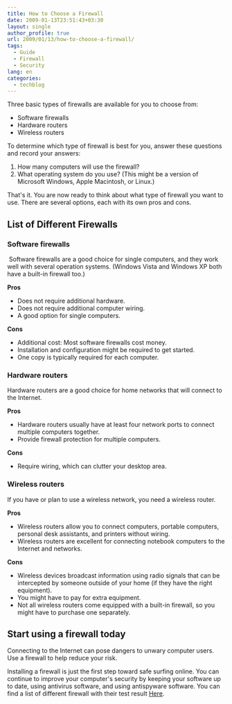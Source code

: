 ```yaml
---
title: How to Choose a Firewall
date: 2009-01-13T23:51:43+03:30
layout: single
author_profile: true
url: 2009/01/13/how-to-choose-a-firewall/
tags:
  - Guide
  - Firewall
  - Security
lang: en
categories: 
  - techblog
---
```

Three basic types of firewalls are available for you to choose from:  

* Software firewalls
* Hardware routers
* Wireless routers

To determine which type of firewall is best for you, answer these questions and record your answers:  

1. How many computers will use the firewall?
2. What operating system do you use? (This might be a version of Microsoft Windows, Apple Macintosh, or Linux.)

That's it. You are now ready to think about what type of firewall you want to use. There are several options, each with its own pros and cons.  

List of Different Firewalls
----------------------------

### Software firewalls

 Software firewalls are a good choice for single computers, and they work well with several operation systems. (Windows Vista and Windows XP both have a built-in firewall too.)

**Pros**

* Does not require additional hardware.
* Does not require additional computer wiring.
* A good option for single computers.

**Cons**

* Additional cost: Most software firewalls cost money.
* Installation and configuration might be required to get started.
* One copy is typically required for each computer.  
  
### Hardware routers

Hardware routers are a good choice for home networks that will connect to the Internet.

**Pros**

* Hardware routers usually have at least four network ports to connect multiple computers together.
* Provide firewall protection for multiple computers.

**Cons**

* Require wiring, which can clutter your desktop area.

### Wireless routers

If you have or plan to use a wireless network, you need a wireless router.

**Pros**

* Wireless routers allow you to connect computers, portable computers, personal desk assistants, and printers without wiring.
* Wireless routers are excellent for connecting notebook computers to the Internet and networks.

**Cons**

* Wireless devices broadcast information using radio signals that can be intercepted by someone outside of your home (if they have the right equipment).
* You might have to pay for extra equipment.
* Not all wireless routers come equipped with a built-in firewall, so you might have to purchase one separately.

Start using a firewall today
----------------------------

Connecting to the Internet can pose dangers to unwary computer users. Use a firewall to help reduce your risk.  
  
Installing a firewall is just the first step toward safe surfing online. You can continue to improve your computer's security by keeping your software up to date, using antivirus software, and using antispyware software. You can find a list of different firewall with their test result [Here](https://www.matousec.com/projects/firewall-challenge/results.php).
